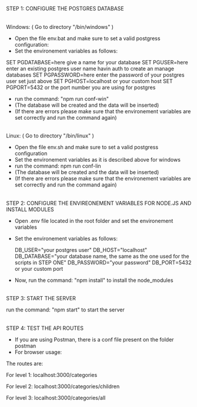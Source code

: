 STEP 1: CONFIGURE THE POSTGRES DATABASE
###### ##################################################################################


Windows: ( Go to directory "/bin/windows" )
- Open the file env.bat and make sure to set a valid postgress configuration:
- Set the environement variables as follows:

SET PGDATABASE=here give a name for your database
SET PGUSER=here enter an existing postgres user name havin auth to create an manage databases
SET PGPASSWORD=here enter the password of your postgres user set just above
SET PGHOST=localhost or your custom host
SET PGPORT=5432 or the port number you are using for postgres

- run the command: "npm run conf-win"
- (The database will be created and the data will be inserted)
- (If there are errors please make sure that the environement variables are set correctly and run the command again)
######
Linux: ( Go to directory "/bin/linux" )

- Open the file env.sh and make sure to set a valid postgress configuration
- Set the environement variables as it is described above for windows
- run the command: npm run conf-lin
- (The database will be created and the data will be inserted)
- (If there are errors please make sure that the environement variables are set correctly and run the command again)

###### ######################################################################
STEP 2: CONFIGURE THE ENVIREONEMENT VARIABLES FOR NODE.JS AND INSTALL MODULES

- Open .env file located in the root folder and set the environement variables
- Set the environement variables as follows:

  DB_USER="your postgres user"
  DB_HOST="localhost"
  DB_DATABASE="your database name, the same as the one used for the scripts in STEP ONE"
  DB_PASSWORD="your password"
  DB_PORT=5432 or your custom port 

- Now, run the command: "npm install" to install the node_modules

###### ######################################################################
STEP 3: START THE SERVER 

run the command: "npm start" to start the server

###### ######################################################################

STEP 4: TEST THE API ROUTES

- If you are using Postman, there is a conf file present on the folder postman
- For browser usage:

The routes are:

For level 1:
localhost:3000/categories

For level 2:
localhost:3000/categories/children

For level 3:
localhost:3000/categories/all


